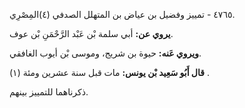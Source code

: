 ٤٧٦٥ - تمييز وفضيل بن عياض بن المتهلل الصدفي (٤)المِصْرِي.

**يروي عن:** أبي سلمة بْن عَبْد الرَّحْمَنِ بْن عوف.

**ويروي عَنه:** حيوة بن شريج، وموسى بْن أيوب الغافقي.

**قال أَبُو سَعِيد بْن يونس:** مات قبل سنة عشرين ومئة (١) .

ذكرناهما للتمييز بينهم.